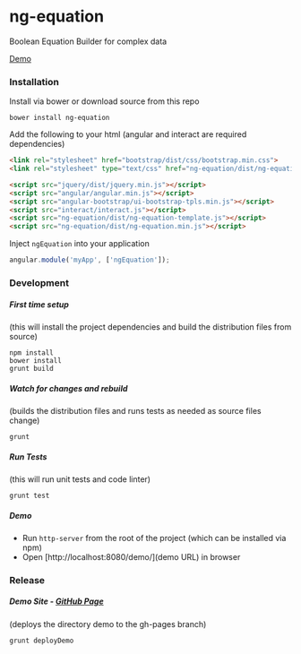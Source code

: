 ng-equation
===========

Boolean Equation Builder for complex data

[Demo](https://miller-time.github.io/ng-equation/)


### Installation

Install via bower or download source from this repo

```
bower install ng-equation
```

Add the following to your html (angular and interact are required dependencies)

```html
<link rel="stylesheet" href="bootstrap/dist/css/bootstrap.min.css">
<link rel="stylesheet" type="text/css" href="ng-equation/dist/ng-equation.css">

<script src="jquery/dist/jquery.min.js"></script>
<script src="angular/angular.min.js"></script>
<script src="angular-bootstrap/ui-bootstrap-tpls.min.js"></script>
<script src="interact/interact.js"></script>
<script src="ng-equation/dist/ng-equation-template.js"></script>
<script src="ng-equation/dist/ng-equation.min.js"></script>
```

Inject `ngEquation` into your application

```javascript
angular.module('myApp', ['ngEquation']);
```

### Development

##### First time setup

(this will install the project dependencies and build the distribution files from source)

```
npm install
bower install
grunt build
```

##### Watch for changes and rebuild

(builds the distribution files and runs tests as needed as source files change)

```
grunt
```

##### Run Tests

(this will run unit tests and code linter)

```
grunt test
```

##### Demo

 * Run `http-server` from the root of the project (which can be installed via npm)
 * Open [http://localhost:8080/demo/](demo URL) in browser

### Release


##### Demo Site - [GitHub Page](https://miller-time.github.io/ng-equation/)

(deploys the directory demo to the gh-pages branch)

```
grunt deployDemo
```
